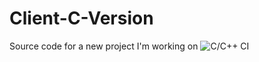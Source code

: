 # Client-C-Version
Source code for a new project I'm working on
![C/C++ CI](https://github.com/Derailedzack/Client-C-Version-/workflows/C/C++%20CI/badge.svg)
